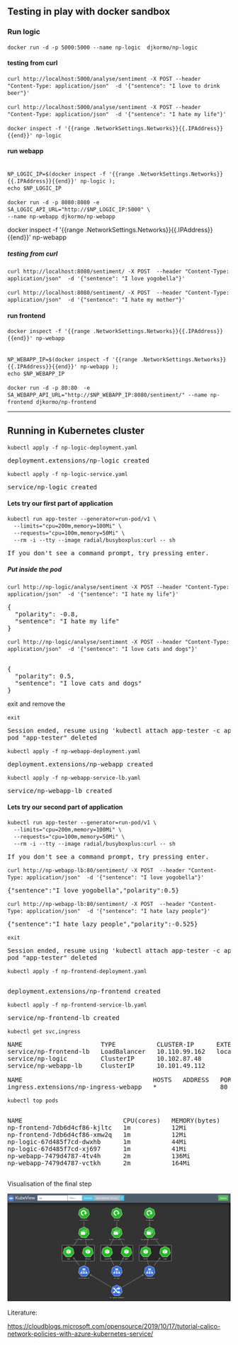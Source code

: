 
## Testing in play with docker sandbox

### Run logic	
```console
docker run -d -p 5000:5000 --name np-logic  djkormo/np-logic
```

#### testing from curl

```console
curl http://localhost:5000/analyse/sentiment -X POST --header "Content-Type: application/json"  -d '{"sentence": "I love to drink beer"}'

curl http://localhost:5000/analyse/sentiment -X POST --header "Content-Type: application/json"  -d '{"sentence": "I hate my life"}'

docker inspect -f '{{range .NetworkSettings.Networks}}{{.IPAddress}}{{end}}' np-logic

```

#### run webapp

```console

NP_LOGIC_IP=$(docker inspect -f '{{range .NetworkSettings.Networks}}{{.IPAddress}}{{end}}' np-logic );
echo $NP_LOGIC_IP

docker run -d -p 8080:8080 -e SA_LOGIC_API_URL="http://$NP_LOGIC_IP:5000" \
--name np-webapp djkormo/np-webapp	
```


docker inspect -f '{{range .NetworkSettings.Networks}}{{.IPAddress}}{{end}}' np-webapp


##### testing from curl

```console
curl http://localhost:8080/sentiment/ -X POST  --header "Content-Type: application/json"  -d '{"sentence": "I love yogobella"}'

curl http://localhost:8080/sentiment/ -X POST  --header "Content-Type: application/json"  -d '{"sentence": "I hate my mother"}'
```

#### run frontend 
```console
docker inspect -f '{{range .NetworkSettings.Networks}}{{.IPAddress}}{{end}}' np-webapp


NP_WEBAPP_IP=$(docker inspect -f '{{range .NetworkSettings.Networks}}{{.IPAddress}}{{end}}' np-webapp );
echo $NP_WEBAPP_IP

docker run -d -p 80:80  -e SA_WEBAPP_API_URL="http://$NP_WEBAPP_IP:8080/sentiment/" --name np-frontend djkormo/np-frontend
``` 

-----------------------------------------------------------------
## Running in Kubernetes cluster

```console
kubectl apply -f np-logic-deployment.yaml 
```
<pre>
deployment.extensions/np-logic created
</pre>
```console
kubectl apply -f np-logic-service.yaml 
```
<pre>
service/np-logic created
</pre>

#### Lets try our first part of application
```console
kubectl run app-tester --generator=run-pod/v1 \
  --limits="cpu=200m,memory=100Mi" \
  --requests="cpu=100m,memory=50Mi" \
  --rm -i --tty --image radial/busyboxplus:curl -- sh
```
<pre>
If you don't see a command prompt, try pressing enter.
</pre>
##### Put inside the pod

```console
curl http://np-logic/analyse/sentiment -X POST --header "Content-Type: application/json"  -d '{"sentence": "I hate my life"}'
```
<pre>
{
  "polarity": -0.8, 
  "sentence": "I hate my life"
}
</pre>
```console
curl http://np-logic/analyse/sentiment -X POST --header "Content-Type: application/json"  -d '{"sentence": "I love cats and dogs"}'
```
<pre>

{
  "polarity": 0.5,
  "sentence": "I love cats and dogs"
}
</pre>

exit and remove the 
```console
exit
```
<pre>
Session ended, resume using 'kubectl attach app-tester -c app-tester -i -t' command when the pod is running
pod "app-tester" deleted
</pre>

```console
kubectl apply -f np-webapp-deployment.yaml 
```
<pre>
deployment.extensions/np-webapp created
</pre>

```console
kubectl apply -f np-webapp-service-lb.yaml 
```
<pre>
service/np-webapp-lb created
</pre>

#### Lets try our second part of application
```console
kubectl run app-tester --generator=run-pod/v1 \
  --limits="cpu=200m,memory=100Mi" \
  --requests="cpu=100m,memory=50Mi" \
  --rm -i --tty --image radial/busyboxplus:curl -- sh
```

<pre>
If you don't see a command prompt, try pressing enter.
</pre>

```console
curl http://np-webapp-lb:80/sentiment/ -X POST  --header "Content-Type: application/json"  -d '{"sentence": "I love yogobella"}'
```
<pre>
{"sentence":"I love yogobella","polarity":0.5}
</pre>

```console
curl http://np-webapp-lb:80/sentiment/ -X POST  --header "Content-Type: application/json"  -d '{"sentence": "I hate lazy people"}'
```
<pre>
{"sentence":"I hate lazy people","polarity":-0.525}
</pre>


```console
exit
```
<pre>
Session ended, resume using 'kubectl attach app-tester -c app-tester -i -t' command when the pod is running
pod "app-tester" deleted
</pre>


```console
kubectl apply -f np-frontend-deployment.yaml
```
<pre> 
deployment.extensions/np-frontend created
</pre>

```console
kubectl apply -f np-frontend-service-lb.yaml
```
<pre>
service/np-frontend-lb created
</pre>
```console
kubectl get svc,ingress
```
<pre>
NAME                     TYPE           CLUSTER-IP      EXTERNAL-IP   PORT(S)          AGE
service/np-frontend-lb   LoadBalancer   10.110.99.162   localhost     9999:30090/TCP   13h
service/np-logic         ClusterIP      10.102.87.48    <none>        80/TCP           14h
service/np-webapp-lb     ClusterIP      10.101.49.112   <none>        80/TCP           13h

NAME                                   HOSTS   ADDRESS   PORTS   AGE
ingress.extensions/np-ingress-webapp   *                 80      88m
</pre>


```console
kubectl top pods
```
<pre>

NAME                           CPU(cores)   MEMORY(bytes)   
np-frontend-7db6d4cf86-kjltc   1m           12Mi
np-frontend-7db6d4cf86-xmw2q   1m           12Mi
np-logic-67d485f7cd-dwxhb      1m           44Mi
np-logic-67d485f7cd-xj697      1m           41Mi
np-webapp-7479d4787-4tv4h      2m           136Mi
np-webapp-7479d4787-vctkh      2m           164Mi

</pre>

Visualisation of the final step

![Final visualisation](kubeview_final.png)


Literature:

https://cloudblogs.microsoft.com/opensource/2019/10/17/tutorial-calico-network-policies-with-azure-kubernetes-service/


